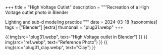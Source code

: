 +++
title = "High Voltage Outlet"
description = """Recreation of a High Voltage outlet photo in Blender

Lighting and sub-d modeling practice
"""
date = 2024-03-18
[taxonomies]
tags = ["Blender"]
[extra]
thumbnail = "plug31.webp"
+++

{{ img(src="plug31.webp", text="High Voltage outlet in Blender") }}
{{ img(src="ref.webp", text="Reference Photo") }}
{{ img(src="plug31_clay.webp", text="Clay") }}
